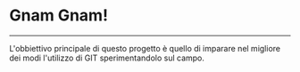 # Gnam Gnam!
---

L'obbiettivo principale di questo progetto è quello di imparare nel migliore dei modi l'utilizzo di GIT sperimentandolo sul campo.

